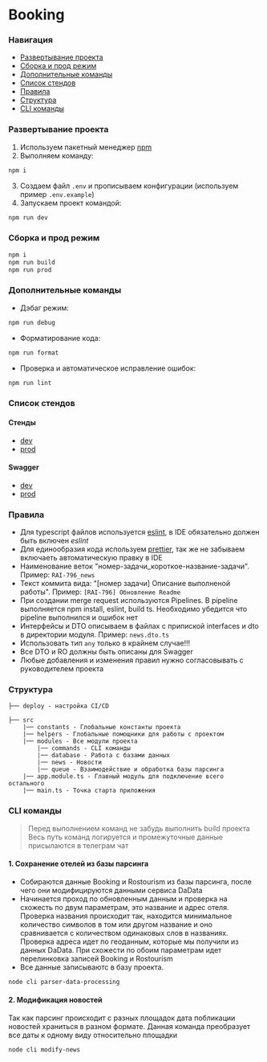 # Booking

### Навигация
* [Развертывание проекта](#развертывание-проекта)
* [Сборка и прод режим](#сборка-и-прод-режим)
* [Дополнительные команды](#дополнительные-команды)
* [Список стендов](#список-стендов)
* [Правила](#правила)
* [Структура](#структура)
* [CLI команды](#cli-команды)

### Развертывание проекта
1. Используем пакетный менеджер [npm](https://docs.npmjs.com/)
2. Выполняем команду:
```sh
npm i
```
3. Создаем файл `.env` и прописываем конфигурации (используем пример `.env.example`)
4. Запускаем проект командой:
```sh
npm run dev
```

### Сборка и прод режим
```sh
npm i
npm run build
npm run prod
```

### Дополнительные команды
- Дэбаг режим:
```sh
npm run debug
```
- Форматирование кода:
```sh
npm run format
```
- Проверка и автоматическое исправление ошибок:
```sh
npm run lint
```

### Список стендов
#### Стенды
- [dev](http://reai-booking-front-stage.fc.lan)
- [prod](/)

#### Swagger
- [dev](http://reai-booking-api-stage.fc.lan/swagger)
- [prod](/)

### Правила
- Для typescript файлов используется [eslint](https://gitlab.futurecomes.net/reai/booking_mvp/api/-/blob/main/.eslintrc.js), в IDE обязательно должен быть включен *eslint*
- Для единообразия кода используем [prettier](https://gitlab.futurecomes.net/reai/booking_mvp/api/-/blob/main/.prettierrc), так же не забываем включаеть автоматическую правку в IDE
- Наименование веток "номер-задачи_короткое-название-задачи". Пример: `RAI-796_news`
- Текст коммита вида: "[номер задачи] Описание выполненой работы". Пример: `[RAI-796] Обновление Readme`
- При создании merge request используются Pipelines. В pipeline выполняется npm install, eslint, build ts. Необходимо убедится что pipeline выполнился и ошибок нет
- Интерфейсы и DTO описываем в файлах с припиской interfaces и dto в директории модуля. Пример: `news.dto.ts`
- Использовать тип `any` только в крайнем случае!!!
- Все DTO и RO должны быть описаны для Swagger
- Любые добавления и изменения правил нужно согласовывать с руководителем проекта

### Структура
```
├── deploy - настройка CI/CD

├── src
    |── constants - Глобальные константы проекта
    |── helpers - Глобальные помощники для работы с проектом
    |── modules - Все модули проекта
        |── commands - CLI команды
        |── database - Работа с базами данных
        |── news - Новости
        |── queue - Взаимодействие и обработка базы парсинга
    |── app.module.ts - Главный модуль для подключение всего остального
    |── main.ts - Точка старта приложения
```

### CLI команды
> Перед выполнением команд не забудь выполнить build проекта
> Весь путь команд логируется и промежуточные данные присылаются в телеграм чат

#### 1. Сохранение отелей из базы парсинга
 - Собираются данные Booking и Rostourism из базы парсинга,
после чего они модифицируются данными сервиса DaData
 - Начинается проход по обновленным данным и проверка на схожесть
по двум параметрам, это название и адрес отеля. Проверка названия
происходит так, находится минимальное количество символов в том
или другом название и оно сравнивается с количеством одинаковых слов
в названиях. Проверка адреса идет по геоданным, которые мы получили
из данных DaData. При схожести по обоим параметрам идет перелинковка
записей Booking и Rostourism
 - Все данные записываютс в базу проекта.
```sh
node cli parser-data-processing
```

#### 2. Модификация новостей
Так как парсинг происходит с разных площадок дата побликации новостей
храниться в разном формате. Данная команда преобразует все даты к одному
виду относительно площадки

```sh
node cli modify-news
```

